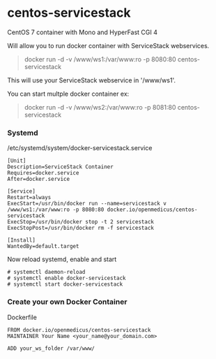 # centos-servicestack

CentOS 7 container with Mono and HyperFast CGI 4

Will allow you to run docker container with ServiceStack webservices.

> docker run -d -v /www/ws1:/var/www:ro -p 8080:80 centos-servicestack

This will use your ServiceStack webservice in '/www/ws1'.

You can start multple docker container ex:

> docker run -d -v /www/ws2:/var/www:ro -p 8081:80 centos-servicestack

### Systemd

/etc/systemd/system/docker-servicestack.service
```
[Unit]
Description=ServiceStack Container
Requires=docker.service
After=docker.service

[Service]
Restart=always
ExecStart=/usr/bin/docker run --name=servicestack v /www/ws1:/var/www:ro -p 8080:80 docker.io/openmedicus/centos-servicestack
ExecStop=/usr/bin/docker stop -t 2 servicestack
ExecStopPost=/usr/bin/docker rm -f servicestack

[Install]
WantedBy=default.target
```

Now reload systemd, enable and start
```
# systemctl daemon-reload
# systemctl enable docker-servicestack
# systemctl start docker-servicestack
```


### Create your own Docker Container

Dockerfile
```
FROM docker.io/openmedicus/centos-servicestack
MAINTAINER Your Name <your_name@your_domain.com>

ADD your_ws_folder /var/www/
```

